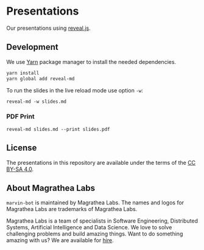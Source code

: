 # Presentations

Our presentations using [reveal.js](https://github.com/hakimel/reveal.js).

## Development

We use [Yarn](https://yarnpkg.com) package manager to install the needed dependencies.

```sh
yarn install
yarn global add reveal-md
```

To run the slides in the live reload mode use option `-w`:

```
reveal-md -w slides.md
```

### PDF Print

```
reveal-md slides.md --print slides.pdf
```

## License

The presentations in this repository are available under the terms of the [CC BY-SA 4.0](https://creativecommons.org/licenses/by-sa/4.0/).

## About Magrathea Labs

`marvin-bot` is maintained by Magrathea Labs. The names and logos for Magrathea Labs are trademarks of Magrathea Labs.

Magrathea Labs is a team of specialists in Software Engineering, Distributed Systems, Artificial Intelligence and
Data Science. We love to solve challenging problems and build amazing things. Want to do something amazing with us?
We are available for [hire](mailto:contact@magrathealabs.com).

